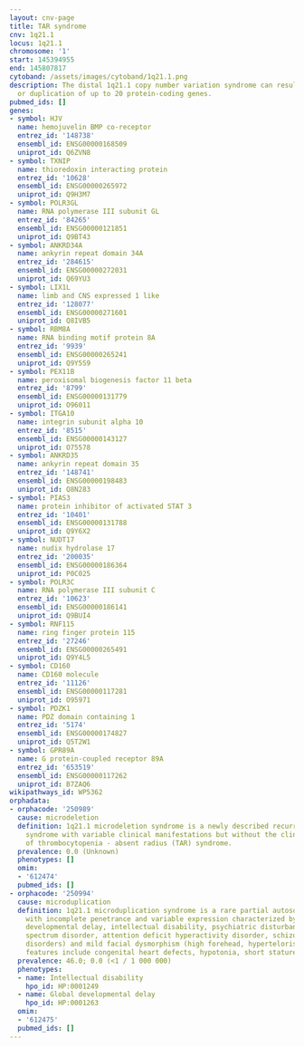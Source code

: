 ```yaml
---
layout: cnv-page
title: TAR syndrome
cnv: 1q21.1
locus: 1q21.1
chromosome: '1'
start: 145394955
end: 145807817
cytoband: /assets/images/cytoband/1q21.1.png
description: The distal 1q21.1 copy number variation syndrome can result in the loss
  or duplication of up to 20 protein-coding genes.
pubmed_ids: []
genes:
- symbol: HJV
  name: hemojuvelin BMP co-receptor
  entrez_id: '148738'
  ensembl_id: ENSG00000168509
  uniprot_id: Q6ZVN8
- symbol: TXNIP
  name: thioredoxin interacting protein
  entrez_id: '10628'
  ensembl_id: ENSG00000265972
  uniprot_id: Q9H3M7
- symbol: POLR3GL
  name: RNA polymerase III subunit GL
  entrez_id: '84265'
  ensembl_id: ENSG00000121851
  uniprot_id: Q9BT43
- symbol: ANKRD34A
  name: ankyrin repeat domain 34A
  entrez_id: '284615'
  ensembl_id: ENSG00000272031
  uniprot_id: Q69YU3
- symbol: LIX1L
  name: limb and CNS expressed 1 like
  entrez_id: '128077'
  ensembl_id: ENSG00000271601
  uniprot_id: Q8IVB5
- symbol: RBM8A
  name: RNA binding motif protein 8A
  entrez_id: '9939'
  ensembl_id: ENSG00000265241
  uniprot_id: Q9Y5S9
- symbol: PEX11B
  name: peroxisomal biogenesis factor 11 beta
  entrez_id: '8799'
  ensembl_id: ENSG00000131779
  uniprot_id: O96011
- symbol: ITGA10
  name: integrin subunit alpha 10
  entrez_id: '8515'
  ensembl_id: ENSG00000143127
  uniprot_id: O75578
- symbol: ANKRD35
  name: ankyrin repeat domain 35
  entrez_id: '148741'
  ensembl_id: ENSG00000198483
  uniprot_id: Q8N283
- symbol: PIAS3
  name: protein inhibitor of activated STAT 3
  entrez_id: '10401'
  ensembl_id: ENSG00000131788
  uniprot_id: Q9Y6X2
- symbol: NUDT17
  name: nudix hydrolase 17
  entrez_id: '200035'
  ensembl_id: ENSG00000186364
  uniprot_id: P0C025
- symbol: POLR3C
  name: RNA polymerase III subunit C
  entrez_id: '10623'
  ensembl_id: ENSG00000186141
  uniprot_id: Q9BUI4
- symbol: RNF115
  name: ring finger protein 115
  entrez_id: '27246'
  ensembl_id: ENSG00000265491
  uniprot_id: Q9Y4L5
- symbol: CD160
  name: CD160 molecule
  entrez_id: '11126'
  ensembl_id: ENSG00000117281
  uniprot_id: O95971
- symbol: PDZK1
  name: PDZ domain containing 1
  entrez_id: '5174'
  ensembl_id: ENSG00000174827
  uniprot_id: Q5T2W1
- symbol: GPR89A
  name: G protein-coupled receptor 89A
  entrez_id: '653519'
  ensembl_id: ENSG00000117262
  uniprot_id: B7ZAQ6
wikipathways_id: WP5362
orphadata:
- orphacode: '250989'
  cause: microdeletion
  definition: 1q21.1 microdeletion syndrome is a newly described recurrent deletion
    syndrome with variable clinical manifestations but without the clinical picture
    of thrombocytopenia - absent radius (TAR) syndrome.
  prevalence: 0.0 (Unknown)
  phenotypes: []
  omim:
  - '612474'
  pubmed_ids: []
- orphacode: '250994'
  cause: microduplication
  definition: 1q21.1 microduplication syndrome is a rare partial autosomal trisomy/tetrasomy
    with incomplete penetrance and variable expression characterized by macrocephaly,
    developmental delay, intellectual disability, psychiatric disturbances (autism
    spectrum disorder, attention deficit hyperactivity disorder, schizophrenia, mood
    disorders) and mild facial dysmorphism (high forehead, hypertelorism). Other associated
    features include congenital heart defects, hypotonia, short stature, scoliosis.
  prevalence: 46.0; 0.0 (<1 / 1 000 000)
  phenotypes:
  - name: Intellectual disability
    hpo_id: HP:0001249
  - name: Global developmental delay
    hpo_id: HP:0001263
  omim:
  - '612475'
  pubmed_ids: []
---
```

